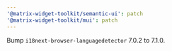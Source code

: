 ```yaml
---
'@matrix-widget-toolkit/semantic-ui': patch
'@matrix-widget-toolkit/mui': patch
---
```


Bump `i18next-browser-languagedetector` 7.0.2 to 7.1.0.
